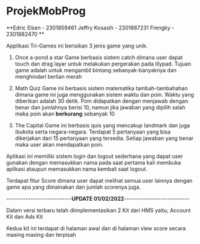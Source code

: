 # ProjekMobProg

**Edric Elsen - 2301859461
Jeffry Kosasih - 2301887231
Frengky - 2301882470 **

Applikasi Tri-Games ini berisikan 3 jenis game yang unik.

1. Once a-pond a star
    Game berbasis sistem catch dimana user dapat touch dan drag layar untuk melakukan pergerakan pada lilypad.
    Tujuan game adalah untuk mengambil bintang sebanyak-banyaknya dan menghindari berlian merah
    
2. Math Quiz
   Game ini berbasis sistem matematika tambah-tambahahan dimana game ini juga menggunakan sistem waktu dan poin.
   Waktu yang diberikan adalah 30 detik.
   Poin didapatkan dengan menjawab dengan benar dan jumlahnya berisi 10, namun jika jawaban yang dipilih salah maka poin akan **berkurang** sebanyak 10
   
3. The Capital
    Game ini berbasis quis yang mencakup landmark dan juga ibukota serta negara-negara.
    Terdapat 5 pertanyaan yang bisa dikerjakan dari 15 pertanyaan yang tersedia.
    Setiap jawaban yang benar maka user akan mendapatkan poin.
    
Aplikasi ini memiliki sistem login dan logout sederhana yang dapat user 
gunakan dengan memasukkan nama pada saat pertama kali membuka aplikasi ataupun memasukkan
nama kembali saat logout.

Terdapat fitur Score dimana user dapat melihat semua user lainnya dengan game apa yang dimainakan dan jumlah scorenya juga.


---------------------------**UPDATE 01/02/2022**---------------------------

Dalam versi terbaru telah diimplementasikan 2 Kit dari HMS yaitu, Account Kit dan Ads Kit

Kedua kit ini terdapat di halaman awal dan di halaman view score secara masing masing dan terpisah

